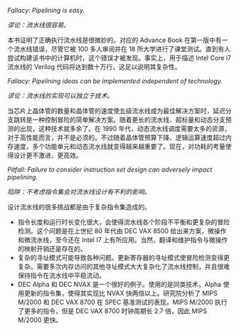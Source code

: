 *Fallacy: Pipelining is easy.*

*谬论：流水线很容易。*

本书证明了正确执行流水线是很微妙的。对应的 Advance Book 在第一版中有一个流水线错误，尽管它被 100 多人审阅并在 18 所大学进行了课堂测试。直到有人尝试构建该书中的计算机时，这个错误才被发现。事实上，用于描述 Intel Core i7 流水线的 Verilog 代码将达到数十万行，这足以说明其复杂性。

*Fallacy: Pipelining ideas can be implemented independent of technology.*

*谬论：流水线的实现可以独立于技术。*

当芯片上晶体管的数量和晶体管的速度使五级流水线成为最佳解决方案时，延迟分支跳转是一种控制冒险的简单解决方案。随着更长的流水线、超标量和动态分支预测的出现，这种技术就多余了。在 1990 年代，动态流水线调度需要太多的资源，对于高性能而言，并不是必须的。不过随着晶体管预算下降、逻辑运算速度超过内存速度，多个功能单元和动态流水线就变得越来越重要了。现在，对功耗的考量使得设计更不激进、更高效。

*Pitfall: Failure to consider instruction set design can adversely impact pipelining.*

*陷阱：不考虑指令集会对流水线设计有不利的影响。*

设计流水线的很多挑战都是由于复杂指令集造成的。

* 指令长度和运行时长变化很大，会使得流水线各个阶段不平衡和更复杂的冒险检测。这个问题是在上世纪 80 年代由 DEC VAX 8500 给出来方案，微操作和微流水线，至今还在 Intel I7 上有所应用。当然，翻译和维护指令与微操作的映射开销还是存在的。
* 复杂的寻址模式可能导致各种问题。更新寄存器的寻址模式使冒险检测变得更复杂。需要多次内存访问的其他寻址模式大大复杂化了流水线控制，并且很难保持指令在流水线中平稳流动。
* DEC Alpha 和 DEC NVAX 是一个很好的例子。使用的是同类技术，Alpha 使用更新的指令集，使得其实现比 NVAX 快两倍以上。研究院分析了 MIPS M/2000 和 DEC VAX 8700 在 SPEC 基准测试的表现。MIPS M/2000 执行了更多的指令，但是 DEC VAX 8700 时钟周期长 2.7 倍，因此 MIPS M/2000 更快。
